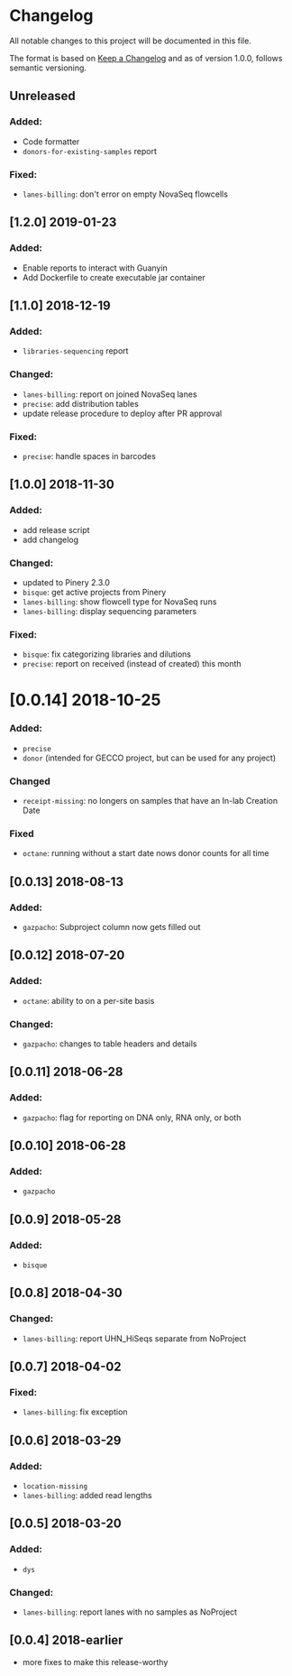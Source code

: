 # Changelog

All notable changes to this project will be documented in this file.

The format is based on [Keep a Changelog](https://keepachangelog.com/en/1.0.0/)
and as of version 1.0.0, follows semantic versioning.

## Unreleased
### Added:
  * Code formatter
  * `donors-for-existing-samples` report
### Fixed:
  * `lanes-billing`: don't error on empty NovaSeq flowcells

## [1.2.0]  2019-01-23
### Added:
  * Enable reports to interact with Guanyin
  * Add Dockerfile to create executable jar container

## [1.1.0]  2018-12-19
### Added:
  * `libraries-sequencing` report
### Changed:
  * `lanes-billing`: report on joined NovaSeq lanes
  * `precise`: add distribution tables
  * update release procedure to deploy after PR approval
### Fixed:
  * `precise`: handle spaces in barcodes

## [1.0.0]  2018-11-30
### Added:
  * add release script
  * add changelog
### Changed:
  * updated to Pinery 2.3.0
  * `bisque`: get active projects from Pinery
  * `lanes-billing`: show flowcell type for NovaSeq runs
  * `lanes-billing`: display sequencing parameters
### Fixed:
  * `bisque`: fix categorizing libraries and dilutions
  * `precise`: report on received (instead of created) this month

# [0.0.14]  2018-10-25
### Added:
  * `precise`
  * `donor` (intended for GECCO project, but can be used for any project)
### Changed
  * `receipt-missing`: no longers on samples that have an In-lab Creation Date
### Fixed
  * `octane`: running without a start date nows donor counts for all time

## [0.0.13]  2018-08-13
### Added:
  * `gazpacho`: Subproject column now gets filled out

## [0.0.12]  2018-07-20
### Added:
  * `octane`: ability to on a per-site basis
### Changed:
  * `gazpacho`: changes to table headers and details

## [0.0.11]  2018-06-28
### Added:
  * `gazpacho`: flag for reporting on DNA only, RNA only, or both

## [0.0.10]  2018-06-28
### Added:
  * `gazpacho`

## [0.0.9]  2018-05-28
### Added:
  * `bisque`

## [0.0.8]  2018-04-30
### Changed:
  * `lanes-billing`: report UHN_HiSeqs separate from NoProject

## [0.0.7]  2018-04-02
### Fixed:
  * `lanes-billing`: fix exception

## [0.0.6]  2018-03-29
### Added:
  * `location-missing`
  * `lanes-billing`: added read lengths

## [0.0.5]  2018-03-20
### Added:
  * `dys`
### Changed:
  * `lanes-billing`: report lanes with no samples as NoProject

## [0.0.4]  2018-earlier
  * more fixes to make this release-worthy
